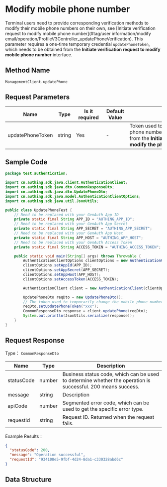 # Modify mobile phone number

<!--
Warning ⚠️:
Do not modify this document directly,
https://github\.com/Authing/authing-docs-factory
Use this project to generate
-->

<LastUpdated />

Terminal users need to provide corresponding verification methods to modify their mobile phone numbers on their own, see [Initiate verification request to modify mobile phone number](#tag/user information/modify email/operation/ProfileV3Controller_updatePhoneVerification).
This parameter requires a one-time temporary credential `updatePhoneToken`, which needs to be obtained from the **Initiate verification request to modify mobile phone number** interface.

## Method Name

`ManagementClient.updatePhone`

## Request Parameters

| Name             | Type   | <div style="width:80px">Is it required</div> | <div style="width:60px">Default Value</div> | <div style="width:300px">Description</div>                                                                                                                | <div style="width:200px">Example Value</div> |
| ---------------- | ------ | -------------------------------------------- | ------------------------------------------- | --------------------------------------------------------------------------------------------------------------------------------------------------------- | -------------------------------------------- |
| updatePhoneToken | string | Yes                                          | -                                           | Token used to temporarily modify the phone number, which can be obtained from the **Initiate verification request to modify the phone number** interface. | `xxxx`                                       |

## Sample Code

```java
package test.authentication;

import cn.authing.sdk.java.client.AuthenticationClient;
import cn.authing.sdk.java.dto.CommonResponseDto;
import cn.authing.sdk.java.dto.UpdatePhoneDto;
import cn.authing.sdk.java.model.AuthenticationClientOptions;
import cn.authing.sdk.java.util.JsonUtils;

public class UpdatePhoneTest {
    // Need to be replaced with your GenAuth App ID
    private static final String APP_ID = "AUTHING_APP_ID";
    // Need to be replaced with your GenAuth App Secret
    private static final String APP_SECRET = "AUTHING_APP_SECRET";
    // Need to be replaced with your GenAuth App Host
    private static final String APP_HOST = "AUTHING_APP_HOST";
    // Need to be replaced with your GenAuth Access Token
    private static final String ACCESS_TOKEN = "AUTHING_ACCESS_TOKEN";

    public static void main(String[] args) throws Throwable {
        AuthenticationClientOptions clientOptions = new AuthenticationClientOptions();
        clientOptions.setAppId(APP_ID);
        clientOptions.setAppSecret(APP_SECRET);
        clientOptions.setAppHost(APP_HOST);
        clientOptions.setAccessToken(ACCESS_TOKEN);

        AuthenticationClient client = new AuthenticationClient(clientOptions);

        UpdatePhoneDto reqDto = new UpdatePhoneDto();
        // The token used to temporarily change the mobile phone number can be obtained from the verification request interface for initiating the change of the mobile phone number.
        reqDto.setUpdatePhoneToken("xxx");
        CommonResponseDto response = client.updatePhone(reqDto);
        System.out.println(JsonUtils.serialize(response));
    }
}

```

## Request Response

Type： `CommonResponseDto`

| Name       | Type   | Description                                                                                                  |
| ---------- | ------ | ------------------------------------------------------------------------------------------------------------ |
| statusCode | number | Business status code, which can be used to determine whether the operation is successful. 200 means success. |
| message    | string | Description                                                                                                  |
| apiCode    | number | Segmented error code, which can be used to get the specific error type.                                      |
| requestId  | string | Request ID. Returned when the request fails.                                                                 |

Example Results：

```json
{
  "statusCode": 200,
  "message": "Operation successful",
  "requestId": "934108e5-9fbf-4d24-8da1-c330328abd6c"
}
```

## Data Structure
